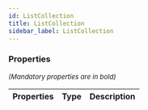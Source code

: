 ```yaml
---
id: ListCollection
title: ListCollection
sidebar_label: ListCollection
---
```




### Properties

<font size="2"><i>(Mandatory properties are in bold)</i></font>

| Properties | Type | Description |
| --------- | ---- | ----------- |
